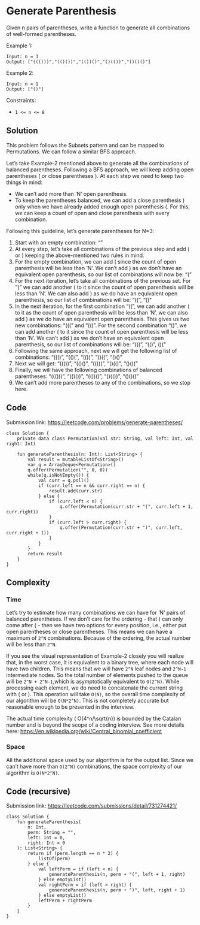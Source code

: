 # Generate Parenthesis
Given n pairs of parentheses, write a function to generate all combinations of well-formed parentheses.

Example 1:
```
Input: n = 3
Output: ["((()))","(()())","(())()","()(())","()()()"]
```
Example 2:
```
Input: n = 1
Output: ["()"]
```
Constraints:
* `1 <= n <= 8`
## Solution
This problem follows the Subsets pattern and can be mapped to Permutations. We can follow a similar BFS approach.

Let’s take Example-2 mentioned above to generate all the combinations of balanced parentheses. Following a BFS approach, we will keep adding open parentheses ( or close parentheses ). At each step we need to keep two things in mind:

* We can’t add more than ‘N’ open parenthesis.
* To keep the parentheses balanced, we can add a close parenthesis ) only when we have already added enough open parenthesis (. For this, we can keep a count of open and close parenthesis with every combination.

Following this guideline, let’s generate parentheses for N=3:

1. Start with an empty combination: “”
1. At every step, let’s take all combinations of the previous step and add ( or ) keeping the above-mentioned two rules in mind.
1. For the empty combination, we can add ( since the count of open parenthesis will be less than ‘N’. We can’t add ) as we don’t have an equivalent open parenthesis, so our list of combinations will now be: “(”
1. For the next iteration, let’s take all combinations of the previous set. For “(” we can add another ( to it since the count of open parenthesis will be less than ‘N’. We can also add ) as we do have an equivalent open parenthesis, so our list of combinations will be: “((”, “()”
1. In the next iteration, for the first combination “((”, we can add another ( to it as the count of open parenthesis will be less than ‘N’, we can also add ) as we do have an equivalent open parenthesis. This gives us two new combinations: “(((” and “(()”. For the second combination “()”, we can add another ( to it since the count of open parenthesis will be less than ‘N’. We can’t add ) as we don’t have an equivalent open parenthesis, so our list of combinations will be: “(((”, “(()”, ()("
1. Following the same approach, next we will get the following list of combinations: “((()”, “(()(”, “(())”, “()((”, “()()”
1. Next we will get: “((())”, “(()()”, “(())(”, “()(()”, “()()(”
1. Finally, we will have the following combinations of balanced parentheses: “((()))”, “(()())”, “(())()”, “()(())”, “()()()”
1. We can’t add more parentheses to any of the combinations, so we stop here.

## Code
Submission link: https://leetcode.com/problems/generate-parentheses/
```
class Solution {
    private data class Permutation(val str: String, val left: Int, val right: Int)

    fun generateParenthesis(n: Int): List<String> {
        val result = mutableListOf<String>()
        var q = ArrayDeque<Permutation>()
        q.offer(Permutation("", 0, 0))
        while(q.isNotEmpty()) {
            val curr = q.poll()
            if (curr.left == n && curr.right == n) {
                result.add(curr.str)
            } else {
                if (curr.left < n) {
                    q.offer(Permutation(curr.str + "(", curr.left + 1, curr.right))
                }
                if (curr.left > curr.right) {
                    q.offer(Permutation(curr.str + ")", curr.left, curr.right + 1))
                }
            }
        }
        return result
    }
}
```
## Complexity
### Time
Let’s try to estimate how many combinations we can have for ‘N’ pairs of balanced parentheses. If we don’t care for the ordering - that ) can only come after ( - then we have two options for every position, i.e., either put open parentheses or close parentheses. This means we can have a maximum of `2^N` combinations. Because of the ordering, the actual number will be less than `2^N`.

If you see the visual representation of Example-2 closely you will realize that, in the worst case, it is equivalent to a binary tree, where each node will have two children. This means that we will have `2^N` leaf nodes and `2^N-1` intermediate nodes. So the total number of elements pushed to the queue will be `2^N + 2^N-1`,which is asymptotically equivalent to `O(2^N)`. While processing each element, we do need to concatenate the current string with ( or ). This operation will take `O(N)`, so the overall time complexity of our algorithm will be `O(N*2^N)`. This is not completely accurate but reasonable enough to be presented in the interview.

The actual time complexity ( O(4^n/\sqrt{n}) is bounded by the Catalan number and is beyond the scope of a coding interview. See more details here: https://en.wikipedia.org/wiki/Central_binomial_coefficient
### Space
All the additional space used by our algorithm is for the output list. Since we can’t have more than `O(2^N)` combinations, the space complexity of our algorithm is `O(N*2^N)`.
## Code (recursive)
Submission link: https://leetcode.com/submissions/detail/731274421/
```
class Solution {
    fun generateParenthesis(
        n: Int,
        perm: String = "",
        left: Int = 0,
        right: Int = 0
    ): List<String> {
        return if (perm.length == n * 2) {
            listOf(perm)
        } else {
            val leftPerm = if (left < n) {
                generateParenthesis(n, perm + "(", left + 1, right)
            } else emptyList()
            val rightPerm = if (left > right) {
                generateParenthesis(n, perm + ")", left, right + 1)
            } else emptyList()
            leftPerm + rightPerm
        }
    }
}
```
